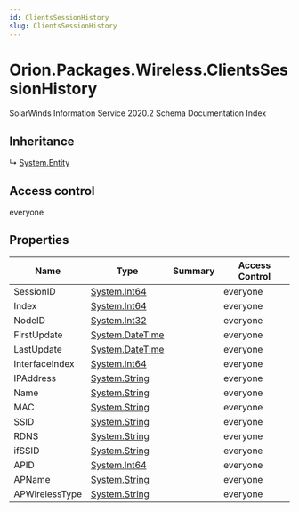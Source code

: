 ```yaml
---
id: ClientsSessionHistory
slug: ClientsSessionHistory
---
```


# Orion.Packages.Wireless.ClientsSessionHistory

SolarWinds Information Service 2020.2 Schema Documentation Index

## Inheritance

↳ [System.Entity](./../System/Entity)

## Access control

everyone

## Properties

| Name | Type | Summary | Access Control |
| ------ | ------ | ------ | ------ |
| SessionID | [System.Int64](https://docs.microsoft.com/en-us/dotnet/api/system.int64) |  | everyone |
| Index | [System.Int64](https://docs.microsoft.com/en-us/dotnet/api/system.int64) |  | everyone |
| NodeID | [System.Int32](https://docs.microsoft.com/en-us/dotnet/api/system.int32) |  | everyone |
| FirstUpdate | [System.DateTime](https://docs.microsoft.com/en-us/dotnet/api/system.datetime) |  | everyone |
| LastUpdate | [System.DateTime](https://docs.microsoft.com/en-us/dotnet/api/system.datetime) |  | everyone |
| InterfaceIndex | [System.Int64](https://docs.microsoft.com/en-us/dotnet/api/system.int64) |  | everyone |
| IPAddress | [System.String](https://docs.microsoft.com/en-us/dotnet/api/system.string) |  | everyone |
| Name | [System.String](https://docs.microsoft.com/en-us/dotnet/api/system.string) |  | everyone |
| MAC | [System.String](https://docs.microsoft.com/en-us/dotnet/api/system.string) |  | everyone |
| SSID | [System.String](https://docs.microsoft.com/en-us/dotnet/api/system.string) |  | everyone |
| RDNS | [System.String](https://docs.microsoft.com/en-us/dotnet/api/system.string) |  | everyone |
| ifSSID | [System.String](https://docs.microsoft.com/en-us/dotnet/api/system.string) |  | everyone |
| APID | [System.Int64](https://docs.microsoft.com/en-us/dotnet/api/system.int64) |  | everyone |
| APName | [System.String](https://docs.microsoft.com/en-us/dotnet/api/system.string) |  | everyone |
| APWirelessType | [System.String](https://docs.microsoft.com/en-us/dotnet/api/system.string) |  | everyone |

